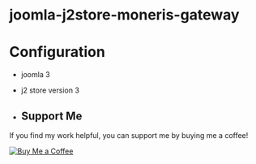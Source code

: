 # joomla-j2store-moneris-gateway

# Configuration

* joomla 3
* j2 store version 3

* ## Support Me

If you find my work helpful, you can support me by buying me a coffee!

[![Buy Me a Coffee](https://img.shields.io/badge/-Buy%20Me%20a%20Coffee-orange?style=flat&logo=buymeacoffee)](https://buymeacoffee.com/msahidurr)
